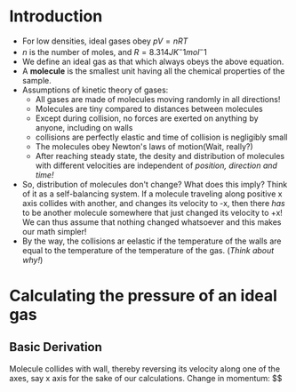 # Introduction
- For low densities, ideal gases obey $pV = nRT$
- _n_ is the number of moles, and $R=8.314 JK^-1mol^-1$
- We define an ideal gas as that which always obeys the above equation.
- A **molecule** is the smallest unit having all the chemical properties of the sample.
- Assumptions of kinetic theory of gases:
	- All gases are made of molecules moving randomly in all directions!
	- Molecules are tiny compared to distances between molecules
	- Except during collision, no forces are exerted on anything by anyone, including on walls
	- collisions are perfectly elastic and time of collision is negligibly small
	- The molecules obey Newton's laws of motion(Wait, really?)
	- After reaching steady state, the desity and distribution of molecules with different velocities are independent of _position, direction and time!_
- So, distribution of molecules don't change? What does this imply? Think of it as a self-balancing system. If a molecule traveling along positive x axis collides with another, and changes its velocity to -x, then there *has* to be another molecule somewhere that just changed its velocity to +x! We can thus assume that nothing changed whatsoever and this makes our math simpler!
- By the way, the collisions ar eelastic if the temperature of the walls are equal to the temperature of the temperature of the gas. (_Think about why!_)

# Calculating the pressure of an ideal gas
##  Basic Derivation
Molecule collides with wall, thereby reversing its velocity along one of the axes, say x axis for the sake of our calculations.
Change in momentum:
$$